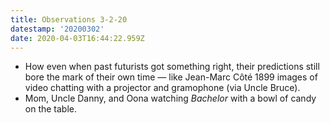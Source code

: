 ```yaml
---
title: Observations 3-2-20
datestamp: '20200302'
date: 2020-04-03T16:44:22.959Z
---
```

- How even when past futurists got something right, their predictions still bore the mark of their own time — like Jean-Marc Côté 1899 images of video chatting with a projector and gramophone (via Uncle Bruce).
- Mom, Uncle Danny, and Oona watching *Bachelor* with a bowl of candy on the table.